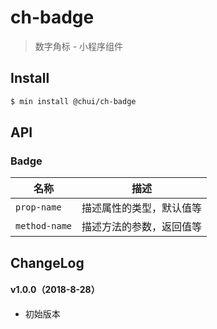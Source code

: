 # ch-badge

> 数字角标 - 小程序组件

## Install

``` bash
$ min install @chui/ch-badge
```


## API

### Badge

| 名称                  | 描述                         |
|----------------------|------------------------------|
|`prop-name`           | 描述属性的类型，默认值等         |
|`method-name`         | 描述方法的参数，返回值等         |

## ChangeLog

#### v1.0.0（2018-8-28）

- 初始版本
